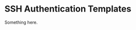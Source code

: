 [title]: # (SSH Authentication Templates)
[tags]: # (XXX)
[priority]: # (5044)
# SSH Authentication Templates
Something here.
